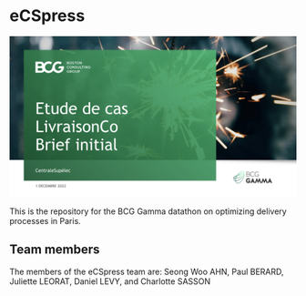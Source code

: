 # eCSpress

![](./images/bcg_datathon.png)

This is the repository for the BCG Gamma datathon on optimizing delivery processes in Paris.

## Team members

The members of the eCSpress team are: Seong Woo AHN, Paul BERARD, Juliette LEORAT, Daniel LEVY, and Charlotte SASSON
